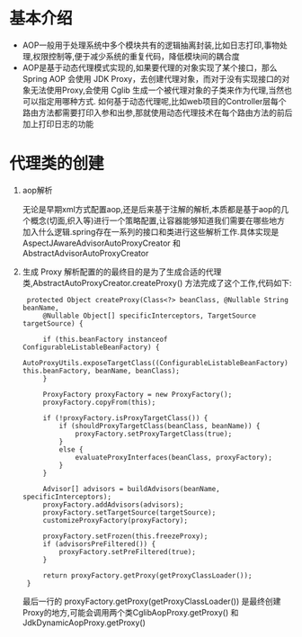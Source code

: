 # 基本介绍
+ AOP一般用于处理系统中多个模块共有的逻辑抽离封装,比如日志打印,事物处理,权限控制等,便于减少系统的重复代码，降低模块间的耦合度
+ AOP是基于动态代理模式实现的,如果要代理的对象实现了某个接口，那么 Spring AOP 会使用 JDK Proxy，去创建代理对象，而对于没有实现接口的对象无法使用Proxy,会使用 Cglib 生成一个被代理对象的子类来作为代理,当然也可以指定用哪种方式. 如何基于动态代理呢,比如web项目的Controller层每个路由方法都需要打印入参和出参,那就使用动态代理技术在每个路由方法的前后加上打印日志的功能

# 代理类的创建
1. aop解析
    
    无论是早期xml方式配置aop,还是后来基于注解的解析,本质都是基于aop的几个概念(切面,织入等)进行一个策略配置,让容器能够知道我们需要在哪些地方加入什么逻辑.spring存在一系列的接口和类进行这些解析工作.具体实现是AspectJAwareAdvisorAutoProxyCreator 和 AbstractAdvisorAutoProxyCreator
    
2. 生成 Proxy
    解析配置的的最终目的是为了生成合适的代理类,AbstractAutoProxyCreator.createProxy() 方法完成了这个工作,代码如下:

        protected Object createProxy(Class<?> beanClass, @Nullable String beanName,
			@Nullable Object[] specificInterceptors, TargetSource targetSource) {

            if (this.beanFactory instanceof ConfigurableListableBeanFactory) {
                AutoProxyUtils.exposeTargetClass((ConfigurableListableBeanFactory) this.beanFactory, beanName, beanClass);
            }

            ProxyFactory proxyFactory = new ProxyFactory();
            proxyFactory.copyFrom(this);

            if (!proxyFactory.isProxyTargetClass()) {
                if (shouldProxyTargetClass(beanClass, beanName)) {
                    proxyFactory.setProxyTargetClass(true);
                }
                else {
                    evaluateProxyInterfaces(beanClass, proxyFactory);
                }
            }

            Advisor[] advisors = buildAdvisors(beanName, specificInterceptors);
            proxyFactory.addAdvisors(advisors);
            proxyFactory.setTargetSource(targetSource);
            customizeProxyFactory(proxyFactory);

            proxyFactory.setFrozen(this.freezeProxy);
            if (advisorsPreFiltered()) {
                proxyFactory.setPreFiltered(true);
            }

            return proxyFactory.getProxy(getProxyClassLoader());
	    }
    
    最后一行的 proxyFactory.getProxy(getProxyClassLoader()) 是最终创建Proxy的地方,可能会调用两个类CglibAopProxy.getProxy() 和 JdkDynamicAopProxy.getProxy()

